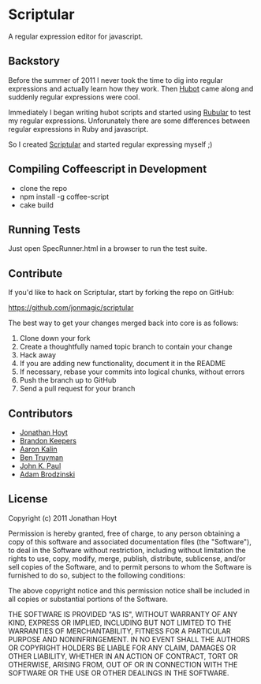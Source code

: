 Scriptular
==========

A regular expression editor for javascript.

## Backstory

Before the summer of 2011 I never took the time to dig into regular expressions and actually learn how they work. Then [Hubot](http://hubot.github.com) came along and suddenly regular expressions were cool.

Immediately I began writing hubot scripts and started using [Rubular](http://rubular.com) to test my regular expressions. Unforunately there are some differences between regular expressions in Ruby and javascript.

So I created [Scriptular](http://scriptular.com) and started regular expressing myself ;)

## Compiling Coffeescript in Development

* clone the repo
* npm install -g coffee-script
* cake build

## Running Tests

Just open SpecRunner.html in a browser to run the test suite.

## Contribute

If you'd like to hack on Scriptular, start by forking the repo on GitHub:

https://github.com/jonmagic/scriptular

The best way to get your changes merged back into core is as follows:

1. Clone down your fork
1. Create a thoughtfully named topic branch to contain your change
1. Hack away
1. If you are adding new functionality, document it in the README
1. If necessary, rebase your commits into logical chunks, without errors
1. Push the branch up to GitHub
1. Send a pull request for your branch

## Contributors

* [Jonathan Hoyt](https://github.com/jonmagic)
* [Brandon Keepers](https://github.com/bkeepers)
* [Aaron Kalin](https://github.com/martinisoft)
* [Ben Truyman](https://github.com/bentruyman)
* [John K. Paul](https://github.com/johnkpaul)
* [Adam Brodzinski](https://github.com/AdamBrodzinski)

## License

Copyright (c) 2011 Jonathan Hoyt

Permission is hereby granted, free of charge, to any person obtaining
a copy of this software and associated documentation files (the
"Software"), to deal in the Software without restriction, including
without limitation the rights to use, copy, modify, merge, publish,
distribute, sublicense, and/or sell copies of the Software, and to
permit persons to whom the Software is furnished to do so, subject to
the following conditions:

The above copyright notice and this permission notice shall be
included in all copies or substantial portions of the Software.

THE SOFTWARE IS PROVIDED "AS IS", WITHOUT WARRANTY OF ANY KIND,
EXPRESS OR IMPLIED, INCLUDING BUT NOT LIMITED TO THE WARRANTIES OF
MERCHANTABILITY, FITNESS FOR A PARTICULAR PURPOSE AND
NONINFRINGEMENT. IN NO EVENT SHALL THE AUTHORS OR COPYRIGHT HOLDERS BE
LIABLE FOR ANY CLAIM, DAMAGES OR OTHER LIABILITY, WHETHER IN AN ACTION
OF CONTRACT, TORT OR OTHERWISE, ARISING FROM, OUT OF OR IN CONNECTION
WITH THE SOFTWARE OR THE USE OR OTHER DEALINGS IN THE SOFTWARE.
